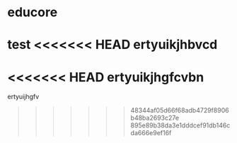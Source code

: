 # educore
test
<<<<<<< HEAD
ertyuikjhbvcd 
=======
<<<<<<< HEAD
ertyuikjhgfcvbn
=======
ertyuijhgfv
>>>>>>> 48344af05d66f68adb4729f8906b48ba2693c27e
>>>>>>> 895e89b38da3e1dddcef91db146cda666e9ef16f
